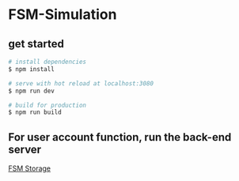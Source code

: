 # FSM-Simulation

## get started

```bash
# install dependencies
$ npm install

# serve with hot reload at localhost:3080
$ npm run dev

# build for production
$ npm run build
```

## For user account function, run the back-end server

[FSM Storage](https://github.com/s-elo/FSMStorage)
